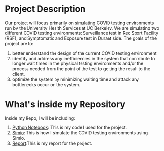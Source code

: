 # Project Description

Our project will focus primarily on simulating COVID testing environments run by the University Health Services at UC Berkeley. We are simulating two different COVID testing environments: Surveillance test in Rec Sport Facility (RSF), and Symptomatic and Exposure test in Durant side. The goals of the project are to: 
1. better understand the design of the current COVID testing environment
2. identify and address any inefficiencies in the system that contribute to longer wait times in the physical testing environments and/or the process needed from the point of the test to getting the result to the client.
3. optimize the system by minimizing waiting time and attack any bottlenecks occur on the system. 

# What's inside my Repository

Inside my Repo, I will be including:

1. [Python Notebook](https://github.com/iw30/UHS-COVID-Testing/blob/main/INDENG_174_project.ipynb): This is my code I used for the project.
2. [Simio](https://github.com/iw30/UHS-COVID-Testing/blob/main/FinalProject1.spfx): This is how I simulate the COVID testing environments using Simio. 
3. [Report](https://github.com/iw30/UHS-COVID-Testing/blob/main/174_Final_Report.pdf):This is my report for the project. 
